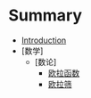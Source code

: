# Summary

* [Introduction](README.md)
* [数学]
    * [数论]
        * [欧拉函数](math/number-theory/Euler.md)
        * [欧拉筛](math/number-theory/EulerSieve.md)

